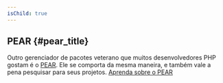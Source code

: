 ```yaml
---
isChild: true
---
```


## PEAR {#pear_title}

Outro gerenciador de pacotes veterano que muitos desenvolvedores PHP gostam é o [PEAR][1]. Ele se comporta da mesma maneira, e também vale a pena pesquisar para seus projetos. [Aprenda sobre o PEAR][1]

[1]: http://pear.php.net/
